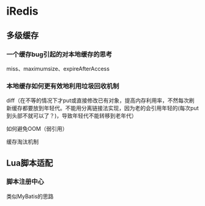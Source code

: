 
# iRedis

## 多级缓存
### 一个缓存bug引起的对本地缓存的思考
miss、maximumsize、expireAfterAccess

### 本地缓存如何更有效地利用垃圾回收机制
diff（在不等的情况下才put或直接修改已有对象，提高内存利用率，不然每次刷新缓存都要放到年轻代。不能用分离链接法实现，因为老的会引用年轻的(每次put到头部不就可以了？)，导致年轻代不能转移到老年代）

如何避免OOM（弱引用）

缓存淘汰机制

## Lua脚本适配
### 脚本注册中心
类似MyBatis的思路


 

